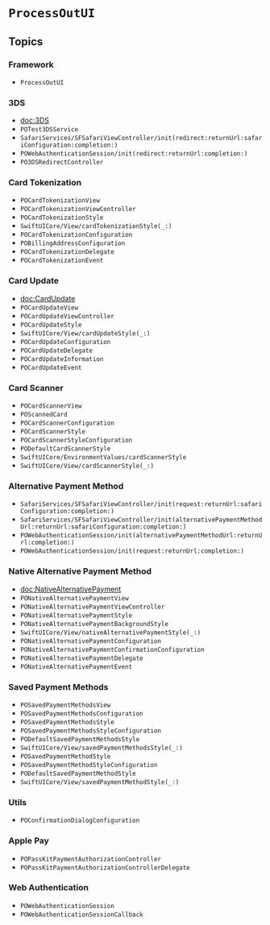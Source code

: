 # ``ProcessOutUI``

## Topics

### Framework 

- ``ProcessOutUI``

### 3DS

- <doc:3DS>
- ``POTest3DSService``
- ``SafariServices/SFSafariViewController/init(redirect:returnUrl:safariConfiguration:completion:)``
- ``POWebAuthenticationSession/init(redirect:returnUrl:completion:)``
- ``PO3DSRedirectController``

### Card Tokenization

- ``POCardTokenizationView``
- ``POCardTokenizationViewController``
- ``POCardTokenizationStyle``
- ``SwiftUICore/View/cardTokenizationStyle(_:)``
- ``POCardTokenizationConfiguration``
- ``POBillingAddressConfiguration``
- ``POCardTokenizationDelegate``
- ``POCardTokenizationEvent``

### Card Update

- <doc:CardUpdate>
- ``POCardUpdateView``
- ``POCardUpdateViewController``
- ``POCardUpdateStyle``
- ``SwiftUICore/View/cardUpdateStyle(_:)``
- ``POCardUpdateConfiguration``
- ``POCardUpdateDelegate``
- ``POCardUpdateInformation``
- ``POCardUpdateEvent``

### Card Scanner

- ``POCardScannerView``
- ``POScannedCard``
- ``POCardScannerConfiguration``
- ``POCardScannerStyle``
- ``POCardScannerStyleConfiguration``
- ``PODefaultCardScannerStyle``
- ``SwiftUICore/EnvironmentValues/cardScannerStyle``
- ``SwiftUICore/View/cardScannerStyle(_:)``

### Alternative Payment Method

- ``SafariServices/SFSafariViewController/init(request:returnUrl:safariConfiguration:completion:)``
- ``SafariServices/SFSafariViewController/init(alternativePaymentMethodUrl:returnUrl:safariConfiguration:completion:)``
- ``POWebAuthenticationSession/init(alternativePaymentMethodUrl:returnUrl:completion:)``
- ``POWebAuthenticationSession/init(request:returnUrl:completion:)``

### Native Alternative Payment Method

- <doc:NativeAlternativePayment>
- ``PONativeAlternativePaymentView``
- ``PONativeAlternativePaymentViewController``
- ``PONativeAlternativePaymentStyle``
- ``PONativeAlternativePaymentBackgroundStyle``
- ``SwiftUICore/View/nativeAlternativePaymentStyle(_:)``
- ``PONativeAlternativePaymentConfiguration``
- ``PONativeAlternativePaymentConfirmationConfiguration``
- ``PONativeAlternativePaymentDelegate``
- ``PONativeAlternativePaymentEvent``

<!--### Dynamic Checkout-->
<!---->
<!--- ``PODynamicCheckoutView``-->
<!--- ``PODynamicCheckoutViewController``-->
<!--- ``PODynamicCheckoutStyle``-->
<!--- ``SwiftUI/View/dynamicCheckoutStyle(_:)``-->
<!--- ``PODynamicCheckoutConfiguration``-->
<!--- ``PODynamicCheckoutCardConfiguration``-->
<!--- ``PODynamicCheckoutCardBillingAddressConfiguration``-->
<!--- ``PODynamicCheckoutAlternativePaymentConfiguration``-->
<!--- ``PODynamicCheckoutDelegate``-->
<!--- ``PODynamicCheckoutEvent``-->
<!--- ``PODynamicCheckoutInvoiceInvalidationReason``-->

### Saved Payment Methods

- ``POSavedPaymentMethodsView``
- ``POSavedPaymentMethodsConfiguration``
- ``POSavedPaymentMethodsStyle``
- ``POSavedPaymentMethodsStyleConfiguration``
- ``PODefaultSavedPaymentMethodsStyle``
- ``SwiftUICore/View/savedPaymentMethodsStyle(_:)``
- ``POSavedPaymentMethodStyle``
- ``POSavedPaymentMethodStyleConfiguration``
- ``PODefaultSavedPaymentMethodStyle``
- ``SwiftUICore/View/savedPaymentMethodStyle(_:)``

### Utils

- ``POConfirmationDialogConfiguration``

### Apple Pay

- ``POPassKitPaymentAuthorizationController``
- ``POPassKitPaymentAuthorizationControllerDelegate``

### Web Authentication

- ``POWebAuthenticationSession``
- ``POWebAuthenticationSessionCallback``
